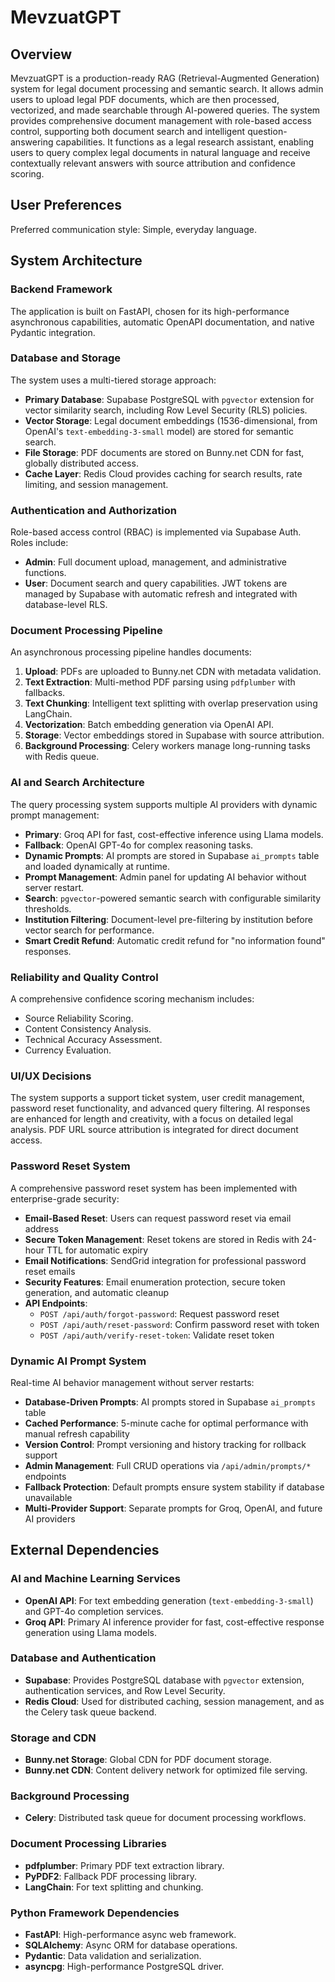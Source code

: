 # MevzuatGPT

## Overview
MevzuatGPT is a production-ready RAG (Retrieval-Augmented Generation) system for legal document processing and semantic search. It allows admin users to upload legal PDF documents, which are then processed, vectorized, and made searchable through AI-powered queries. The system provides comprehensive document management with role-based access control, supporting both document search and intelligent question-answering capabilities. It functions as a legal research assistant, enabling users to query complex legal documents in natural language and receive contextually relevant answers with source attribution and confidence scoring.

## User Preferences
Preferred communication style: Simple, everyday language.

## System Architecture

### Backend Framework
The application is built on FastAPI, chosen for its high-performance asynchronous capabilities, automatic OpenAPI documentation, and native Pydantic integration.

### Database and Storage
The system uses a multi-tiered storage approach:
- **Primary Database**: Supabase PostgreSQL with `pgvector` extension for vector similarity search, including Row Level Security (RLS) policies.
- **Vector Storage**: Legal document embeddings (1536-dimensional, from OpenAI's `text-embedding-3-small` model) are stored for semantic search.
- **File Storage**: PDF documents are stored on Bunny.net CDN for fast, globally distributed access.
- **Cache Layer**: Redis Cloud provides caching for search results, rate limiting, and session management.

### Authentication and Authorization
Role-based access control (RBAC) is implemented via Supabase Auth. Roles include:
- **Admin**: Full document upload, management, and administrative functions.
- **User**: Document search and query capabilities.
JWT tokens are managed by Supabase with automatic refresh and integrated with database-level RLS.

### Document Processing Pipeline
An asynchronous processing pipeline handles documents:
1.  **Upload**: PDFs are uploaded to Bunny.net CDN with metadata validation.
2.  **Text Extraction**: Multi-method PDF parsing using `pdfplumber` with fallbacks.
3.  **Text Chunking**: Intelligent text splitting with overlap preservation using LangChain.
4.  **Vectorization**: Batch embedding generation via OpenAI API.
5.  **Storage**: Vector embeddings stored in Supabase with source attribution.
6.  **Background Processing**: Celery workers manage long-running tasks with Redis queue.

### AI and Search Architecture
The query processing system supports multiple AI providers with dynamic prompt management:
-   **Primary**: Groq API for fast, cost-effective inference using Llama models.
-   **Fallback**: OpenAI GPT-4o for complex reasoning tasks.
-   **Dynamic Prompts**: AI prompts are stored in Supabase `ai_prompts` table and loaded dynamically at runtime.
-   **Prompt Management**: Admin panel for updating AI behavior without server restart.
-   **Search**: `pgvector`-powered semantic search with configurable similarity thresholds.
-   **Institution Filtering**: Document-level pre-filtering by institution before vector search for performance.
-   **Smart Credit Refund**: Automatic credit refund for "no information found" responses.

### Reliability and Quality Control
A comprehensive confidence scoring mechanism includes:
-   Source Reliability Scoring.
-   Content Consistency Analysis.
-   Technical Accuracy Assessment.
-   Currency Evaluation.

### UI/UX Decisions
The system supports a support ticket system, user credit management, password reset functionality, and advanced query filtering. AI responses are enhanced for length and creativity, with a focus on detailed legal analysis. PDF URL source attribution is integrated for direct document access.

### Password Reset System
A comprehensive password reset system has been implemented with enterprise-grade security:
- **Email-Based Reset**: Users can request password reset via email address
- **Secure Token Management**: Reset tokens are stored in Redis with 24-hour TTL for automatic expiry
- **Email Notifications**: SendGrid integration for professional password reset emails
- **Security Features**: Email enumeration protection, secure token generation, and automatic cleanup
- **API Endpoints**:
  - `POST /api/auth/forgot-password`: Request password reset
  - `POST /api/auth/reset-password`: Confirm password reset with token
  - `POST /api/auth/verify-reset-token`: Validate reset token

### Dynamic AI Prompt System
Real-time AI behavior management without server restarts:
- **Database-Driven Prompts**: AI prompts stored in Supabase `ai_prompts` table
- **Cached Performance**: 5-minute cache for optimal performance with manual refresh capability
- **Version Control**: Prompt versioning and history tracking for rollback support
- **Admin Management**: Full CRUD operations via `/api/admin/prompts/*` endpoints
- **Fallback Protection**: Default prompts ensure system stability if database unavailable
- **Multi-Provider Support**: Separate prompts for Groq, OpenAI, and future AI providers

## External Dependencies

### AI and Machine Learning Services
-   **OpenAI API**: For text embedding generation (`text-embedding-3-small`) and GPT-4o completion services.
-   **Groq API**: Primary AI inference provider for fast, cost-effective response generation using Llama models.

### Database and Authentication
-   **Supabase**: Provides PostgreSQL database with `pgvector` extension, authentication services, and Row Level Security.
-   **Redis Cloud**: Used for distributed caching, session management, and as the Celery task queue backend.

### Storage and CDN
-   **Bunny.net Storage**: Global CDN for PDF document storage.
-   **Bunny.net CDN**: Content delivery network for optimized file serving.

### Background Processing
-   **Celery**: Distributed task queue for document processing workflows.

### Document Processing Libraries
-   **pdfplumber**: Primary PDF text extraction library.
-   **PyPDF2**: Fallback PDF processing library.
-   **LangChain**: For text splitting and chunking.

### Python Framework Dependencies
-   **FastAPI**: High-performance async web framework.
-   **SQLAlchemy**: Async ORM for database operations.
-   **Pydantic**: Data validation and serialization.
-   **asyncpg**: High-performance PostgreSQL driver.